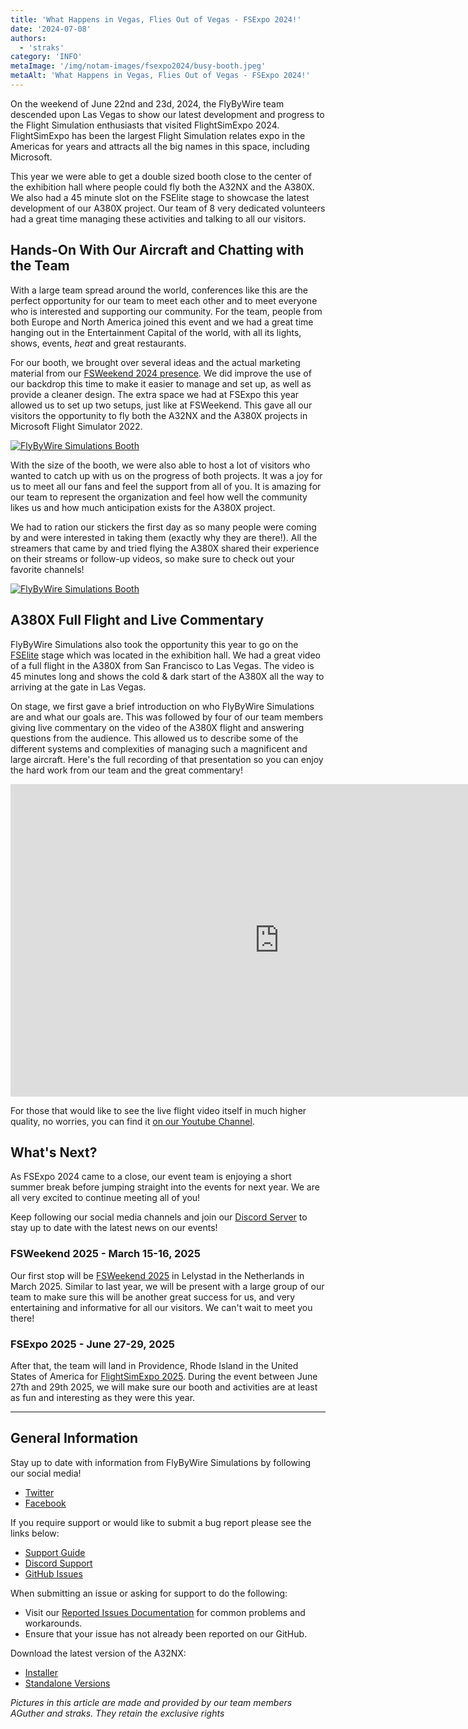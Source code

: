 ```yaml
---
title: 'What Happens in Vegas, Flies Out of Vegas - FSExpo 2024!'
date: '2024-07-08'
authors:
  - 'straks'
category: 'INFO'
metaImage: '/img/notam-images/fsexpo2024/busy-booth.jpeg'
metaAlt: 'What Happens in Vegas, Flies Out of Vegas - FSExpo 2024!'
---
```


On the weekend of June 22nd and 23d, 2024, the FlyByWire team descended upon Las Vegas to show our latest development and progress to the Flight Simulation enthusiasts that visited FlightSimExpo 2024. FlightSimExpo has been the largest Flight Simulation relates expo in the Americas for years and attracts all the big names in this space, including Microsoft.

This year we were able to get a double sized booth close to the center of the exhibition hall where people could fly both the A32NX and the A380X. We also had a 45 minute slot on the FSElite stage to showcase the latest development of our A380X project. Our team of 8 very dedicated volunteers had a great time managing these activities and talking to all our visitors.

## Hands-On With Our Aircraft and Chatting with the Team

With a large team spread around the world, conferences like this are the perfect opportunity for our team to meet each other and to meet everyone who is interested and supporting our community. For the team, people from both Europe and North America joined this event and we had a great time hanging out in the Entertainment Capital of the world, with all its lights, shows, events, *heat* and great restaurants.

For our booth, we brought over several ideas and the actual marketing material from our [FSWeekend 2024 presence](/notams/fsweekend-2024/). We did improve the use of our backdrop this time to make it easier to manage and set up, as well as provide a cleaner design. The extra space we had at FSExpo this year allowed us to set up two setups, just like at FSWeekend. This gave all our visitors the opportunity to fly both the A32NX and the A380X projects in Microsoft Flight Simulator 2022.

[![FlyByWire Simulations Booth](/img/notam-images/fsexpo2024/empty-booth.jpeg)](/img/notam-images/fsexpo2024/empty-booth.jpeg)

With the size of the booth, we were also able to host a lot of visitors who wanted to catch up with us on the progress of both projects. It was a joy for us to meet all our fans and feel the support from all of you. It is amazing for our team to represent the organization and feel how well the community likes us and how much anticipation exists for the A380X project.

We had to ration our stickers the first day as so many people were coming by and were interested in taking them (exactly why they are there!). All the streamers that came by and tried flying the A380X shared their experience on their streams or follow-up videos, so make sure to check out your favorite channels!

[![FlyByWire Simulations Booth](/img/notam-images/fsexpo2024/busy-booth.jpeg)](/img/notam-images/fsexpo2024/busy-booth.jpeg)

## A380X Full Flight and Live Commentary

FlyByWire Simulations also took the opportunity this year to go on the [FSElite](https://fselite.net/) stage which was located in the exhibition hall. We had a great video of a full flight in the A380X from San Francisco to Las Vegas. The video is 45 minutes long and shows the cold & dark start of the A380X all the way to arriving at the gate in Las Vegas.

On stage, we first gave a brief introduction on who FlyByWire Simulations are and what our goals are. This was followed by four of our team members giving live commentary on the video of the A380X flight and answering questions from the audience. This allowed us to describe some of the different systems and complexities of managing such a magnificent and large aircraft. Here's the full recording of that presentation so you can enjoy the hard work from our team and the great commentary!

<iframe width="860" height="500" src="https://www.youtube.com/embed/2q0PjBh1FeI?si=tt586McNfqpHeKig" title="YouTube video player" frameborder="0" allow="accelerometer; autoplay; clipboard-write; encrypted-media; gyroscope; picture-in-picture; web-share" referrerpolicy="strict-origin-when-cross-origin" allowfullscreen style="width:860px; height:500px;"></iframe>

For those that would like to see the live flight video itself in much higher quality, no worries, you can find it [on our Youtube Channel](https://www.youtube.com/watch?v=rZBMmapOOJ0).

## What's Next?

As FSExpo 2024 came to a close, our event team is enjoying a short summer break before jumping straight into the events for next year. We are all very excited to continue meeting all of you!

Keep following our social media channels and join our [Discord Server](https://discord.gg/flybywire) to stay up to date with the latest news on our events!

### FSWeekend 2025 - March 15-16, 2025

Our first stop will be [FSWeekend 2025](https://fsweekend.nl/) in Lelystad in the Netherlands in March 2025. Similar to last year, we will be present with a large group of our team to make sure this will be another great success for us, and very entertaining and informative for all our visitors. We can't wait to meet you there!

### FSExpo 2025 - June 27-29, 2025

After that, the team will land in Providence, Rhode Island in the United States of America for [FlightSimExpo 2025](https://flightsimexpo.com/). During the event between June 27th and 29th 2025, we will make sure our booth and activities are at least as fun and interesting as they were this year.

---

## General Information

Stay up to date with information from FlyByWire Simulations by following our social media!

- [Twitter](https://twitter.com/FlyByWireSim)
- [Facebook](https://www.facebook.com/FlyByWireSimulations/)

If you require support or would like to submit a bug report please see the links below:

- [Support Guide](https://docs.flybywiresim.com/fbw-a32nx/support/)
- [Discord Support](https://discord.gg/flybywire)
- [GitHub Issues](https://github.com/flybywiresim/a32nx/issues/new/choose)

When submitting an issue or asking for support to do the following:

- Visit our [Reported Issues Documentation](https://docs.flybywiresim.com/fbw-a32nx/support/reported-issues/) for common problems and workarounds.
- Ensure that your issue has not already been reported on our GitHub.

Download the latest version of the A32NX:

- [Installer](https://api.flybywiresim.com/installer)
- [Standalone Versions](https://flybywiresim.com/a32nx/#download)

*Pictures in this article are made and provided by our team members AGuther and straks. They retain the exclusive rights*
